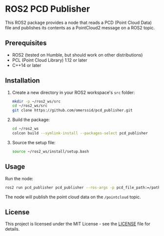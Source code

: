 # ROS2 PCD Publisher

This ROS2 package provides a node that reads a PCD (Point Cloud Data) file and publishes its contents as a PointCloud2 message on a ROS2 topic.


## Prerequisites

- ROS2 (tested on Humble, but should work on other distributions)
- PCL (Point Cloud Library) 1.12 or later
- C++14 or later

## Installation

1. Create a new directory in your ROS2 workspace's `src` folder:

   ```bash
   mkdir -p ~/ros2_ws/src
   cd ~/ros2_ws/src
   git clone https://github.com/omerssid/pcd_publisher.git
   ```

2. Build the package:

   ```bash
   cd ~/ros2_ws
   colcon build --symlink-install --packages-select pcd_publisher
   ```

3. Source the setup file:

   ```bash
   source ~/ros2_ws/install/setup.bash
   ```

## Usage

Run the node:

```bash
ros2 run pcd_publisher pcd_publisher --ros-args -p pcd_file_path:=/path/to/pcd
```

The node will publish the point cloud data on the `/pointcloud` topic.


## License

This project is licensed under the MIT License - see the [LICENSE](LICENSE) file for details.
